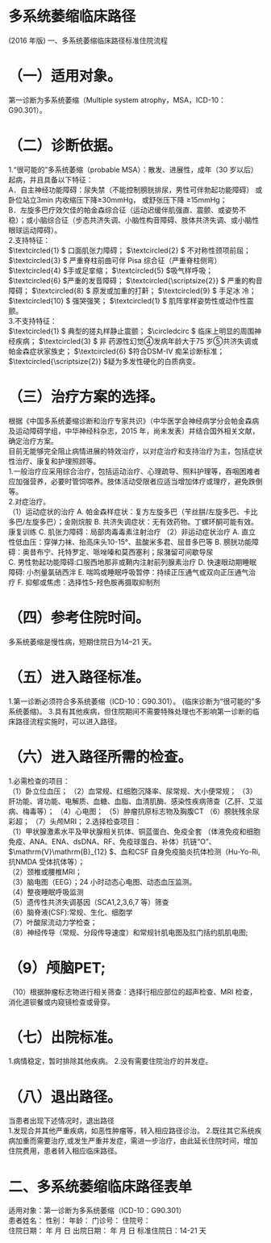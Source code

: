 # 多系统萎缩临床路径  
(2016 年版) 一、多系统萎缩临床路径标准住院流程  
# （一）适用对象。  
第一诊断为多系统萎缩（Multiple system atrophy，MSA，ICD-10：G90.301）。  
# （二）诊断依据。  
1.“很可能的”多系统萎缩（probable MSA）：散发、进展性，成年（30 岁以后）起病，并且具备以下特征：  
A．自主神经功能障碍：尿失禁（不能控制膀胱排尿，男性可伴勃起功能障碍） 或卧位站立3min 内收缩压下降≥30mmHg， 或舒张压下降 ≥15mmHg；  
B．左旋多巴疗效欠佳的帕金森综合征（运动迟缓伴肌强直、震颤、或姿势不稳）；或小脑综合征（步态共济失调、小脑性构音障碍、肢体共济失调、或小脑性眼球运动障碍）。  
2.支持特征：  
$\textcircled{1} $ 口面肌张力障碍； $\textcircled{2} $ 不对称性颈项前屈；   $\textcircled{3} $ 严重脊柱前曲可伴 Pisa 综合征（严重脊柱侧弯） $\textcircled{4} $手或足挛缩； $\textcircled{5} $吸气样呼吸； $\textcircled{6} $严重的发音障碍； $\textcircled{\scriptsize{2}} $ 严重的构音障碍； $\textcircled{8} $ 原发或加重的打鼾；  $\textcircled{9} $ 手足冰 冷； $\textcircled{10} $ 强哭强笑； $\textcircled{1} $ 肌阵挛样姿势性或动作性震颤。  
3.不支持特征：  
$\textcircled{1} $ 典型的搓丸样静止震颤； $\circledcirc $ 临床上明显的周围神经疾病； $\textcircled{3} $ 非 药源性幻觉④发病年龄大于75 岁⑤共济失调或帕金森症状家族史； $\textcircled{6} $符合DSM-IV 痴呆诊断标准； $\textcircled{\scriptsize{2}} $疑为多发性硬化的白质病变。  
# （三）治疗方案的选择。  
根据《中国多系统萎缩诊断和治疗专家共识》（中华医学会神经病学分会帕金森病及运动障碍学组，中华神经科杂志，2015 年，尚未发表）并结合国外相关文献，确定治疗方案。  
目前无能够完全阻止病情进展的特效治疗，以对症治疗和支持治疗为主，包括症状性治疗、康复和护理照顾等。  
1.一般治疗应采用综合治疗，包括运动治疗、心理疏导、照料护理等，吞咽困难者应加强营养，必要时管饲喂养。肢体活动受限者应适当增加体疗或理疗，避免跌倒等。  
2.对症治疗。  
（1）运动症状的治疗 A. 帕金森样症状：复方左旋多巴（苄丝肼/左旋多巴、卡比多巴/左旋多巴）；金刚烷胺  B. 共济失调症状：无有效药物。丁螺环酮可能有效。康复训练 C.   肌张力障碍：局部肉毒毒素注射治疗  （2）非运动症状治疗 A. 直立性低血压：穿弹力袜、抬高床头10-15°、盐酸米多君、屈昔多巴等  B. 膀胱功能障碍：奥昔布宁、托特罗定、哌唑嗪和莫西塞利；尿潴留可间歇导尿  
C. 男性勃起功能障碍:口服西地那非或鞘内注射前列腺素治疗 D. 快速眼动期睡眠障碍: 小剂量氯硝西泮 E.   喘鸣或睡眠呼吸暂停：持续正压通气或双向正压通气治疗  F.   抑郁或焦虑：选择性5-羟色胺再摄取抑制剂  
# （四）参考住院时间。  
多系统萎缩是慢性病，短期住院日为14–21 天。  
# （五）进入路径标准。  
1.第一诊断必须符合多系统萎缩（ICD-10：G90.301）。 (临床诊断为“很可能的”多系统萎缩)。 3.具有其他疾病，但住院期间不需要特殊处理也不影响第一诊断的临床路径流程实施时，可以进入路径。  
# （六）进入路径所需的检查。  
1.必需检查的项目：  
（1）卧立位血压； （2）血常规、红细胞沉降率、尿常规、大小便常规； （3）肝功能、肾功能、电解质、血糖、血脂、血清肌酶、感染性疾病筛查（乙肝、艾滋病、梅毒等）； （4）心电图； （5）肿瘤抗原标志物及胸腹CT （6）膀胱残余尿彩超； （7）头颅MRI； 2.选择检查项目：  
（1）甲状腺激素水平及甲状腺相关抗体、铜蓝蛋白、免疫全套 （体液免疫和细胞免疫、ANA、ENA、dsDNA、RF、免疫球蛋白、补体）抗链“O”、 $\mathrm{V}\mathrm{B}_{12} $、血和CSF 自身免疫脑炎抗体检测（Hu-Yo-Ri,抗NMDA 受体抗体等）；  
（2）颈椎或腰椎MRI；  
（3）脑电图（EEG）；24 小时动态心电图、动态血压监测。  
（4）整夜睡眠呼吸监测  
（5）遗传性共济失调基因（SCA1,2,3,6,7 等）筛查  
（6）脑脊液(CSF):常规、生化、细胞学  
（7）叶酸尿流动力学检查；  
（8）神经传导（常规、分段传导速度）和常规针肌电图及肛门括约肌肌电图;  
# （9）颅脑PET;  
（10）根据肿瘤标志物进行相关筛查：选择行相应部位的超声检查、MRI 检查，消化道钡餐或内窥镜检查或骨穿。  
# （七）出院标准。  
1.病情稳定，暂时排除其他疾病。 2.没有需要住院治疗的并发症。  
# （八）退出路径。  
当患者出现下述情况时，退出路径  
1.发现合并其他严重疾病，如恶性肿瘤等，转入相应路径诊治。 2.既往其它系统疾病加重而需要治疗,或发生严重并发症，需进一步治疗，由此延长住院时间，增加住院费用，患者转入相应临床路径。  
# 二、多系统萎缩临床路径表单  
适用对象：第一诊断为多系统萎缩（ICD-10：G90.301）  
患者姓名：          性别：     年龄：     门诊号：        住院号：  
住院日期：   年   月   日   出院日期：    年    月    日    标准住院日：14-21 天  
